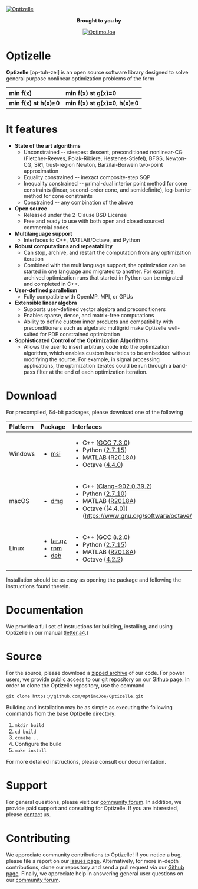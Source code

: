[![Optizelle](http://www.optimojoe.com/img/optizelle-gh.jpg "Optizelle")](http://www.optimojoe.com/products/optizelle)

<div align="center">
<p><strong>Brought to you by</strong></p>
<a href="http://www.optimojoe.com"><img src="http://www.optimojoe.com/img/optimojoe-gh.jpg" alt="OptimoJoe" ></a>
</div>


# Optizelle

**Optizelle** [op-tuh-zel] is an open source software library designed to solve general purpose nonlinear optimization problems of the form

| min f(x) | min f(x) st g(x)=0 |
|:-----------|:--------------------------------------------------|
| **min f(x) st h(x)&ge;0** | **min f(x) st g(x)=0, h(x)&ge;0**  |


# It features
* **State of the art algorithms**
    * Unconstrained -- steepest descent, preconditioned nonlinear-CG (Fletcher-Reeves, Polak-Ribiere, Hestenes-Stiefel), BFGS, Newton-CG, SR1, trust-region Newton, Barzilai-Borwein two-point approximation
    * Equality constrained -- inexact composite-step SQP
    * Inequality constrained -- primal-dual interior point method for cone constraints (linear, second-order cone, and semidefinite), log-barrier method for cone constraints
    * Constrained -- any combination of the above
* **Open source**
    * Released under the 2-Clause BSD License
    * Free and ready to use with both open and closed sourced commercial codes
* **Multilanguage support**
    * Interfaces to C++, MATLAB/Octave, and Python
* **Robust computations and repeatability**
    * Can stop, archive, and restart the computation from any optimization iteration
    * Combined with the multilanguage support, the optimization can be started in one language and migrated to another.  For example, archived optimization runs that started in Python can be migrated and completed in C++.
* **User-defined parallelism**
    * Fully compatible with OpenMP, MPI, or GPUs
* **Extensible linear algebra**
    * Supports user-defined vector algebra and preconditioners
    * Enables sparse, dense, and matrix-free computations
    * Ability to define custom inner products and compatibility with preconditioners such as algebraic multigrid make Optizelle well-suited for PDE constrained optimization
* **Sophisticated Control of the Optimization Algorithms**
    * Allows the user to insert arbitrary code into the optimization algorithm, which enables custom heuristics to be embedded without modifying the source.  For example, in signal processing applications, the optimization iterates could be run through a band-pass filter at the end of each optimization iteration.

# Download

For precompiled, 64-bit packages, please download one of the following

| Platform | Package | Interfaces |
|:---|:---|:---|
| Windows | <ul><li>[msi](http://www.optimojoe.com/uploads/software/Optizelle-1.2.1-win64.msi)</li></ul> | <ul><li>C++ ([GCC 7.3.0](https://mingw-w64.org/doku.php/download))</li><li>Python ([2.7.15](https://www.python.org/downloads/windows/))</li><li>MATLAB ([R2018A](https://www.mathworks.com/products/matlab/))</li><li>Octave ([4.4.0](https://www.gnu.org/software/octave/download.html))</li></ul> |
| macOS | <ul><li>[dmg](http://www.optimojoe.com/uploads/software/Optizelle-1.2.1-Darwin.dmg)</li></ul> | <ul><li>C++ ([Clang-902.0.39.2](https://developer.apple.com/xcode/))</li><li>Python ([2.7.10](https://www.python.org/downloads/mac-osx/))</li><li>MATLAB ([R2018A](https://www.mathworks.com/products/matlab/))</li><li>Octave ([4.4.0])(https://www.gnu.org/software/octave/download.html)</li></ul> |
| Linux | <ul><li>[tar.gz](http://www.optimojoe.com/uploads/software/Optizelle-1.2.1-Linux.tar.gz)</li><li>[rpm](http://www.optimojoe.com/uploads/software/Optizelle-1.2.1-Linux.rpm)</li><li>[deb](http://www.optimojoe.com/uploads/software/Optizelle-1.2.1-Linux.deb)</li></ul>| <ul><li>C++ ([GCC 8.2.0](https://packages.ubuntu.com/cosmic/gcc-8))</li><li>Python ([2.7.15](https://packages.ubuntu.com/cosmic/python))</li><li>MATLAB ([R2018A](https://www.mathworks.com/products/matlab/))</li><li>Octave ([4.2.2](https://packages.ubuntu.com/cosmic/octave))</li></ul> |

Installation should be as easy as opening the package and following the instructions found therein.

# Documentation

We provide a full set of instructions for building, installing, and using Optizelle in our manual ([letter](http://www.optimojoe.com/uploads/reports/Optizelle-1.2.1-letter.pdf),[a4](http://www.optimojoe.com/uploads/reports/Optizelle-1.2.1-a4.pdf).)

# Source

For the source, please download a [zipped archive](http://www.optimojoe.com/uploads/software/Optizelle-1.2.1-Source.tar.gz) of our code.  For power users, we provide public access to our git repository on our [Github page](https://github.com/OptimoJoe/Optizelle).  In order to clone the Optizelle repository, use the command

```
git clone https://github.com/OptimoJoe/Optizelle.git
```

Building and installation may be as simple as executing the following commands from the base Optizelle directory:

1. `mkdir build`
1. `cd build`
1. `ccmake ..`
1. Configure the build
1. `make install`

For more detailed instructions, please consult our documentation.

# Support

For general questions, please visit our [community forum](http://forum.optimojoe.com).  In addition, we provide paid support and consulting for Optizelle. If you are interested, please [contact](http://www.optimojoe.com/contact/) us.

# Contributing

We appreciate community contributions to Optizelle!  If you notice a bug, please file a report on our [issues page](https://github.com/OptimoJoe/Optizelle/issues).  Alternatively, for more in-depth contributions, clone our repository and send a pull request via our [Github page](https://github.com/OptimoJoe/Optizelle).  Finally, we appreciate help in answering general user questions on our [community forum](http://forum.optimojoe.com).
